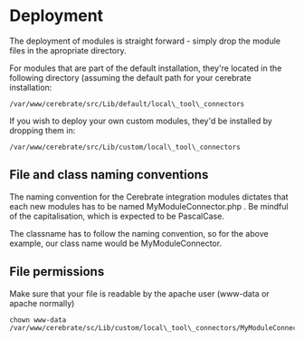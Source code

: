 # Deployment

The deployment of modules is straight forward - simply drop the module files in the apropriate directory.

For modules that are part of the default installation, they're located in the following directory (assuming the default path for your cerebrate installation:

```
/var/www/cerebrate/src/Lib/default/local\_tool\_connectors
```

If you wish to deploy your own custom modules, they'd be installed by dropping them in:

```
/var/www/cerebrate/src/Lib/custom/local\_tool\_connectors
```

## File and class naming conventions

The naming convention for the Cerebrate integration modules dictates that each new modules has to be named MyModuleConnector.php . Be mindful of the capitalisation, which is expected to be PascalCase.

The classname has to follow the naming convention, so for the above example, our class name would be MyModuleConnector.

## File permissions

Make sure that your file is readable by the apache user (www-data or apache normally)

```
chown www-data /var/www/cerebrate/sc/Lib/custom/local\_tool\_connectors/MyModuleConnector.php
```


